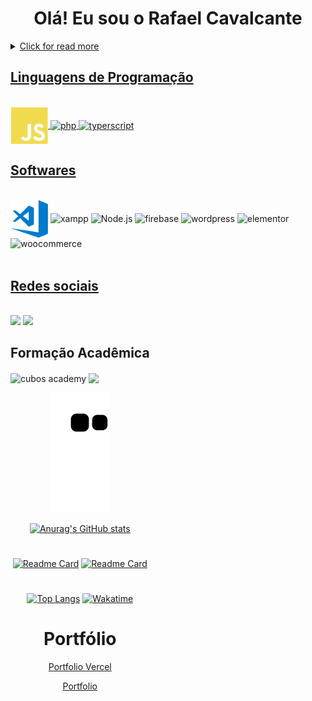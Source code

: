 <div align="center">
 <h1>Olá! Eu sou o Rafael Cavalcante</h1>
</div>
 <div>
  <a href="https://github.com/RafaelCava">
</div>

<details>
  <summary>Click for read more</summary>
  
## Tecnologias
 
 <div style="display: inline_block"><br>
  <img align="center" alt="mongoDB" width="60" src="https://img.icons8.com/color/452/mongodb.png" />
  <img align="center" alt="mysql" width="60" src="https://planet.mysql.com/images/planet-logo.svg" />
  <img align="center" alt="Rafa-HTML" width="60" src="https://raw.githubusercontent.com/devicons/devicon/master/icons/html5/html5-original.svg">
  <img align="center" alt="Rafa-CSS" width="60" src="https://raw.githubusercontent.com/devicons/devicon/master/icons/css3/css3-original.svg">
  <img align="center" width="60" alt="Sass" src="https://rawgit.com/sass/sass-site/master/source/assets/img/logos/logo.svg" /> 
  <img align="center" alt="git" width="60" src="https://www.vectorlogo.zone/logos/git-scm/git-scm-icon.svg"/>
  <img align="center" alt="GitHub" width="60" src="https://github.com/Aakarsh-B/trying-repos/blob/master/github.svg" />
  <img align="center" alt="Rafa-React" width="60" src="https://raw.githubusercontent.com/devicons/devicon/master/icons/react/react-original.svg">
 </div>
</details>

 
## Linguagens de Programação
 
<div style="display: inline_block"><br>
  <img align="center" alt="Rafa-Js" width="60" src="https://raw.githubusercontent.com/devicons/devicon/master/icons/javascript/javascript-plain.svg">
  <img align="center" alt="php" width="80" src="https://www.php.net//images/logos/new-php-logo.svg" />
  <img align="center" alt="typerscript" width="60" src="https://upload.wikimedia.org/wikipedia/commons/thumb/4/4c/Typescript_logo_2020.svg/600px-Typescript_logo_2020.svg.png" />
</div>
 
## Softwares
 <div style="display: inline-block"><br>
  <img align="center" alt="Visual Studio Code" width="60" src="https://raw.githubusercontent.com/github/explore/80688e429a7d4ef2fca1e82350fe8e3517d3494d/topics/visual-studio-code/visual-studio-code.png" />
  <img align="center" alt="xampp" width="60" src="https://cdn.worldvectorlogo.com/logos/xampp.svg" />
  <img align="center" alt="Node.js" width="60" src="https://icon-library.com/images/node-js-icon/node-js-icon-11.jpg" />
  <img align="center" alt="firebase" width="60" src="https://cdn.icon-icons.com/icons2/691/PNG/512/google_firebase_icon-icons.com_61474.png" />
  <img align="center" alt="wordpress" width="60" src="https://d29fhpw069ctt2.cloudfront.net/icon/image/38759/preview.svg" />
  <img align="center" alt="elementor" width="60" src="https://cdn4.iconfinder.com/data/icons/logos-and-brands/512/109_Elementor_logo_logos-512.png" />
  <img align="center" alt="woocommerce" width="60" src="https://www.logolynx.com/images/logolynx/f7/f785bb835ec5f430b84f6f552b8bf1b6.png" />
 </div><br>
 <br>
 
## Redes sociais 
<div style="display: inline-block"><br> 
  <a href = "mailto: jogosmaneiros.rafael@gmail.com" target="_blank"><img src="https://img.shields.io/badge/-Gmail-%23333?style=for-the-badge&logo=gmail&logoColor=white" target="_blank"></a>
  <a href="https://www.linkedin.com/in/rafael-cavalcante-148a54143/" target="_blank"><img src="https://img.shields.io/badge/-LinkedIn-%230077B5?style=for-the-badge&logo=linkedin&logoColor=white" target="_blank"></a>
 
## Formação Acadêmica
 <img align="center" width="80" src="https://cubos.io/marca-cubosacademy.4a9e1907.svg" alt="cubos academy" />
 <img align="center" width="120" src="https://cursos.dankicode.com/app/Views/public/images/danki_logo.png" />
 
 <div align="center">
  
  ![Snake animation](https://github.com/rafaballerini/rafaballerini/blob/output/github-contribution-grid-snake.svg)
 
 [![Anurag's GitHub stats](https://github-readme-stats.vercel.app/api?username=RafaelCava&show_icons=true&theme=synthwave)](https://github.com/anuraghazra/github-readme-stats)
 
#
  [![Readme Card](https://github-readme-stats.vercel.app/api/pin/?username=RafaelCava&repo=landing_page&show_owner=true)](https://github.com/RafaelCava/landing_page)
 [![Readme Card](https://github-readme-stats.vercel.app/api/pin/?username=RafaelCava&repo=nextjs&show_owner=true)](https://github.com/RafaelCava/nextjs)
#
  [![Top Langs](https://github-readme-stats.vercel.app/api/top-langs/?username=RafaelCava)](https://github.com/anuraghazra/github-readme-stats)
 [![Wakatime](https://wakatime.com/share/@bbe123b1-e55a-4764-b05b-ef53394499b1/3091a5e6-ca43-4960-9a81-0ff47bdaccf5.png)](https://wakatime.com/)
 
 </div>
 
 <div align="center">
  
# Portfólio
 [Portfolio Vercel](http://impacttecnologia.online/)
 
 [Portfolio](http://portfolio-rafael.site)
 </div>
